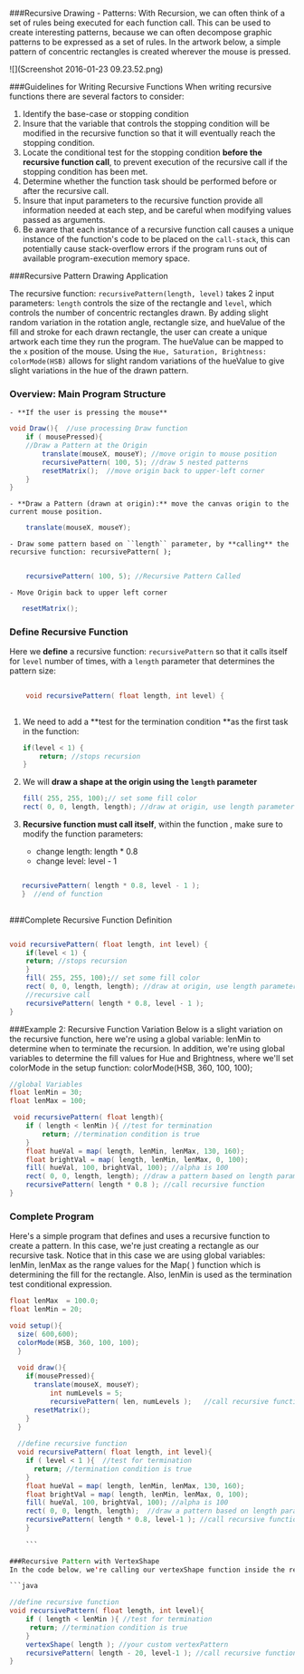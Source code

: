 ###Recursive Drawing - Patterns:
With Recursion, we can often think of a set of rules being executed for each function call. This can be used to create interesting patterns, because we can often decompose graphic patterns to be expressed as a set of rules.  In the artwork below, a simple pattern of concentric rectangles is created wherever the mouse is pressed. 

![](Screenshot 2016-01-23 09.23.52.png)

###Guidelines for Writing Recursive Functions
When writing recursive functions there are several factors to consider:

1. Identify the base-case or stopping condition
2. Insure that the variable that controls the stopping condition will be modified in the recursive function so that it will eventually reach the stopping condition.
3. Locate the conditional test for the stopping condition **before the recursive function call**, to prevent execution of the recursive call if the stopping condition has been met.
4. Determine whether the function task should be performed before or after the recursive call. 
5. Insure that input parameters to the recursive function provide all information needed at each step, and be careful when modifying values passed as arguments. 
6. Be aware that each instance of a recursive function call causes a unique instance of the function's code to be placed on the `call-stack`, this can potentially cause stack-overflow errors if the program runs out of available program-execution memory space.
       

###Recursive Pattern Drawing Application 

The recursive function: `recursivePattern(length, level)` takes 2 input parameters: `length` controls the size of the rectangle and `level`, which controls the number of concentric rectangles drawn.  By adding slight random variation in the rotation angle, rectangle size, and hueValue of the fill and stroke for each drawn rectangle, the user can create a unique artwork each time they run the program.  The hueValue can be mapped to the `x` position of the mouse.  Using the `Hue, Saturation, Brightness: colorMode(HSB)` allows for slight random variations of the hueValue to give slight variations in the hue of the drawn pattern.  

### Overview:  Main Program Structure

    - **If the user is pressing the mouse** 

```java
void Draw(){  //use processing Draw function
    if ( mousePressed){
    //Draw a Pattern at the Origin
        translate(mouseX, mouseY); //move origin to mouse position
        recursivePattern( 100, 5); //draw 5 nested patterns
        resetMatrix();  //move origin back to upper-left corner 
    }
}
```

    - **Draw a Pattern (drawn at origin):** move the canvas origin to the current mouse position. 
  
```java
    translate(mouseX, mouseY);
 ```

    - Draw some pattern based on ``length`` parameter, by **calling** the recursive function: recursivePattern( );
    
```java 
        
    recursivePattern( 100, 5); //Recursive Pattern Called 
```
       
    - Move Origin back to upper left corner

 ```java
    resetMatrix();
```

### Define Recursive Function
Here we **define** a recursive function: `recursivePattern` so that it calls itself for `level` number of times, with a `length` parameter that determines the pattern size:

```java
        
    void recursivePattern( float length, int level) {
    
```
        
1. We need to add a **test for the termination condition **as the first task in the function:     
        
    ```java
    if(level < 1) { 
        return; //stops recursion
    }
     ```
2.  We will **draw a shape at the origin using the ``length`` parameter**  
        
    ```java
    fill( 255, 255, 100);// set some fill color
    rect( 0, 0, length, length); //draw at origin, use length parameter
    ```
        
3. **Recursive function must call itself**, within the function , make sure to modify the function parameters:             

    -  change length:  length * 0.8  
    -  change level:  level - 1 
    
 

```java

   recursivePattern( length * 0.8, level - 1 );  
   }  //end of function
 

```


   
###Complete Recursive Function Definition
 

```java

void recursivePattern( float length, int level) {
    if(level < 1) {
    return; //stops recursion
    }
    fill( 255, 255, 100);// set some fill color
    rect( 0, 0, length, length); //draw at origin, use length parameter
    //recursive call
    recursivePattern( length * 0.8, level - 1 );  
}
```
###Example 2:  Recursive Function Variation
Below is a slight variation on the recursive function, here we're using a global variable: lenMin to determine when to terminate the recursion.  In addition, we're using global variables to determine the fill values for Hue and Brightness, where we'll set colorMode in the setup function:   colorMode(HSB, 360, 100, 100);


```java
//global Variables
float lenMin = 30;
float lenMax = 100;

 void recursivePattern( float length){
    if ( length < lenMin ){ //test for termination
        return; //termination condition is true
    }
    float hueVal = map( length, lenMin, lenMax, 130, 160);
    float brightVal = map( length, lenMin, lenMax, 0, 100);
    fill( hueVal, 100, brightVal, 100); //alpha is 100
    rect( 0, 0, length, length); //draw a pattern based on length parameter
    recursivePattern( length * 0.8 ); //call recursive function
}  
```

                            
                
### Complete Program
Here's a simple program that defines and uses a recursive function to create a pattern. In this case, we're just creating a rectangle as our recursive task. Notice that in this case we are using global variables: lenMin, lenMax as the range values for the Map( ) function which is determining the fill for the rectangle.  Also, lenMin is used as the termination test conditional expression.

```java
float lenMax  = 100.0;
float lenMin = 20;

void setup(){
  size( 600,600);
  colorMode(HSB, 360, 100, 100); 
  }
  
  void draw(){
    if(mousePressed){
      translate(mouseX, mouseY); 
          int numLevels = 5;
          recursivePattern( len, numLevels );   //call recursive function
      resetMatrix();
    }
  }
  
  //define recursive function
  void recursivePattern( float length, int level){
    if ( level < 1 ){  //test for termination
      return; //termination condition is true
    }
    float hueVal = map( length, lenMin, lenMax, 130, 160);
    float brightVal = map( length, lenMin, lenMax, 0, 100); 
    fill( hueVal, 100, brightVal, 100); //alpha is 100 
    rect( 0, 0, length, length);  //draw a pattern based on length parameter - Replace this with a call to your vertexPattern( length ) function
    recursivePattern( length * 0.8, level-1 ); //call recursive function
    }
    
    ```

###Recursive Pattern with VertexShape
In the code below, we're calling our vertexShape function inside the recursivePattern, so the color logic will need to be moved to inside our vertexShape function.  Each time we call recursivePattern, we have reduced the size of the length parameter.

```java

//define recursive function
void recursivePattern( float length, int level){
    if ( length < lenMin ){ //test for termination
     return; //termination condition is true
    }
    vertexShape( length ); //your custom vertexPattern
    recursivePattern( length - 20, level-1 ); //call recursive function
}
```


